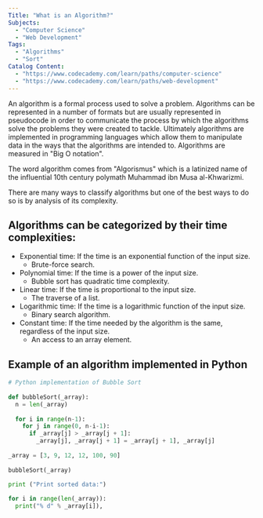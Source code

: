 ```yaml
---
Title: "What is an Algorithm?"
Subjects:
  - "Computer Science"
  - "Web Development"
Tags:
  - "Algorithms"
  - "Sort"
Catalog Content:
  - "https://www.codecademy.com/learn/paths/computer-science"
  - "https://www.codecademy.com/learn/paths/web-development"
---
```


An algorithm is a formal process used to solve a problem. Algorithms can be represented in a number of formats but are usually represented in pseudocode in order to communicate the process by which the algorithms solve the problems they were created to tackle. Ultimately algorithms are implemented in programming languages which allow them to manipulate data in the ways that the algorithms are intended to. Algorithms are measured in "Big O notation". 

The word algorithm comes from "Algorismus" which is a latinized name of the influential 10th century polymath Muhammad ibn Musa al-Khwarizmi.

There are many ways to classify algorithms but one of the best ways to do so is by analysis of its complexity. 

## Algorithms can be categorized by their time complexities:

* Exponential time: If the time is an exponential function of the input size.
    * Brute-force search.
* Polynomial time: If the time is a power of the input size. 
    * Bubble sort has quadratic time complexity.
* Linear time: If the time is proportional to the input size.
    * The traverse of a list.
* Logarithmic time: If the time is a logarithmic function of the input size.
   * Binary search algorithm.
* Constant time: If the time needed by the algorithm is the same, regardless of the input size.
   * An access to an array element.

## Example of an algorithm implemented in Python

```py
# Python implementation of Bubble Sort
  
def bubbleSort(_array):
  n = len(_array)
  
  for i in range(n-1):
    for j in range(0, n-i-1):
      if _array[j] > _array[j + 1]:
        _array[j], _array[j + 1] = _array[j + 1], _array[j]
  
_array = [3, 9, 12, 12, 100, 90]
  
bubbleSort(_array)
  
print ("Print sorted data:")

for i in range(len(_array)):
  print("% d" % _array[i]), 
```



